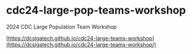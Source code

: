 # cdc24-large-pop-teams-workshop
2024 CDC Large Population Team Workshop

[https://dcslgatech.github.io/cdc24-large-teams-workshop](https://dcslgatech.github.io/cdc24-large-teams-workshop/)

